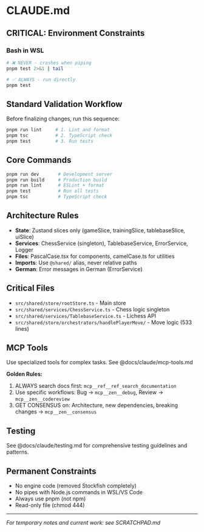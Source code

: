 # CLAUDE.md

## CRITICAL: Environment Constraints

### Bash in WSL

```bash
# ❌ NEVER - crashes when piping
pnpm test 2>&1 | tail

# ✅ ALWAYS - run directly
pnpm test
```

## Standard Validation Workflow

Before finalizing changes, run this sequence:

```bash
pnpm run lint     # 1. Lint and format
pnpm tsc          # 2. TypeScript check
pnpm test         # 3. Run tests
```

## Core Commands

```bash
pnpm run dev       # Development server
pnpm run build     # Production build
pnpm run lint      # ESLint + format
pnpm test          # Run all tests
pnpm tsc           # TypeScript check
```

## Architecture Rules

- **State**: Zustand slices only (gameSlice, trainingSlice, tablebaseSlice, uiSlice)
- **Services**: ChessService (singleton), TablebaseService, ErrorService, Logger
- **Files**: PascalCase.tsx for components, camelCase.ts for utilities
- **Imports**: Use `@shared/` alias, never relative paths
- **German**: Error messages in German (ErrorService)

## Critical Files

- `src/shared/store/rootStore.ts` - Main store
- `src/shared/services/ChessService.ts` - Chess logic singleton
- `src/shared/services/TablebaseService.ts` - Lichess API
- `src/shared/store/orchestrators/handlePlayerMove/` - Move logic (533 lines)

## MCP Tools

Use specialized tools for complex tasks. See @docs/claude/mcp-tools.md

**Golden Rules:**

1. ALWAYS search docs first: `mcp__ref__ref_search_documentation`
2. Use specific workflows: Bug → `mcp__zen__debug`, Review → `mcp__zen__codereview`
3. GET CONSENSUS on: Architecture, new dependencies, breaking changes → `mcp__zen__consensus`

## Testing

See @docs/claude/testing.md for comprehensive testing guidelines and patterns.

## Permanent Constraints

- No engine code (removed Stockfish completely)
- No pipes with Node.js commands in WSL/VS Code
- Always use pnpm (not npm)
- Read-only file (chmod 444)

---

_For temporary notes and current work: see SCRATCHPAD.md_
